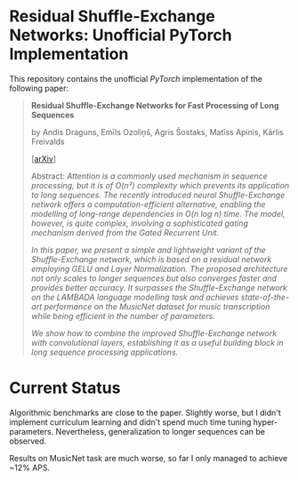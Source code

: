 # Residual Shuffle-Exchange Networks: Unofficial PyTorch Implementation

This repository contains the unofficial _PyTorch_ implementation of the following paper:

>**Residual Shuffle-Exchange Networks for Fast Processing of Long Sequences**
>
> by Andis Draguns, Emīls Ozoliņš, Agris Šostaks, Matīss Apinis, Kārlis Freivalds
>
> [[arXiv](https://arxiv.org/abs/2004.04662)]
>
>Abstract: _Attention is a commonly used mechanism in sequence processing, but it is of O(n²) complexity which prevents its application to long sequences. The recently introduced neural Shuffle-Exchange network offers a computation-efficient alternative, enabling the modelling of long-range dependencies in O(n log n) time. The model, however, is quite complex, involving a sophisticated gating mechanism derived from the Gated Recurrent Unit._
>
>_In this paper, we present a simple and lightweight variant of the Shuffle-Exchange network, which is based on a residual network employing GELU and Layer Normalization. The proposed architecture not only scales to longer sequences but also converges faster and provides better accuracy. It surpasses the Shuffle-Exchange network on the LAMBADA language modelling task and achieves state-of-the-art performance on the MusicNet dataset for music transcription while being efficient in the number of parameters._
>
>_We show how to combine the improved Shuffle-Exchange network with convolutional layers, establishing it as a useful building block in long sequence processing applications._

# Current Status

Algorithmic benchmarks are close to the paper. Slightly worse, but I didn't implement curriculum learning and didn't spend much time tuning hyper-parameters. Nevertheless,
generalization to longer sequences can be observed.

Results on MusicNet task are much worse, so far I only managed to achieve ~12% APS.
